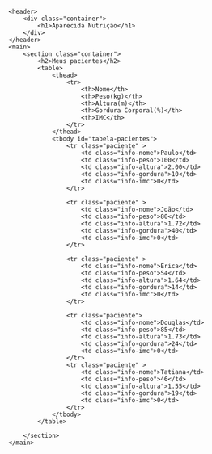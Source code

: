 
<title>Aparecida Nutrição</title>
</head>
<body>
 
 <script>
 	alert("hello word")
 	alert("console.log")

 </script>
	<header>
		<div class="container">
			<h1>Aparecida Nutrição</h1>
		</div>
	</header>
	<main>
		<section class="container">
			<h2>Meus pacientes</h2>
			<table>
				<thead>
					<tr>
						<th>Nome</th>
						<th>Peso(kg)</th>
						<th>Altura(m)</th>
						<th>Gordura Corporal(%)</th>
						<th>IMC</th>
					</tr>
				</thead>
				<tbody id="tabela-pacientes">
					<tr class="paciente" >
						<td class="info-nome">Paulo</td>
						<td class="info-peso">100</td>
						<td class="info-altura">2.00</td>
						<td class="info-gordura">10</td>
						<td class="info-imc">0</td>
					</tr>

					<tr class="paciente" >
						<td class="info-nome">João</td>
						<td class="info-peso">80</td>
						<td class="info-altura">1.72</td>
						<td class="info-gordura">40</td>
						<td class="info-imc">0</td>
					</tr>

					<tr class="paciente" >
						<td class="info-nome">Erica</td>
						<td class="info-peso">54</td>
						<td class="info-altura">1.64</td>
						<td class="info-gordura">14</td>
						<td class="info-imc">0</td>
					</tr>

					<tr class="paciente">
						<td class="info-nome">Douglas</td>
						<td class="info-peso">85</td>
						<td class="info-altura">1.73</td>
						<td class="info-gordura">24</td>
						<td class="info-imc">0</td>
					</tr>
					<tr class="paciente" >
						<td class="info-nome">Tatiana</td>
						<td class="info-peso">46</td>
						<td class="info-altura">1.55</td>
						<td class="info-gordura">19</td>
						<td class="info-imc">0</td>
					</tr>
				</tbody>
			</table>

		</section>
	</main>

</body>
